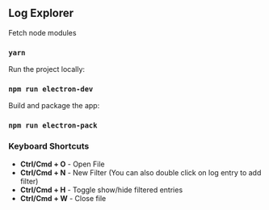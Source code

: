 ## Log Explorer

Fetch node modules
### `yarn`

Run the project locally:

### `npm run electron-dev`

Build and package the app:

### `npm run electron-pack`


### Keyboard Shortcuts

- **Ctrl/Cmd + O** - Open File
- **Ctrl/Cmd + N** - New Filter (You can also double click on log entry to add filter)
- **Ctrl/Cmd + H** - Toggle show/hide filtered entries
- **Ctrl/Cmd + W** - Close file

